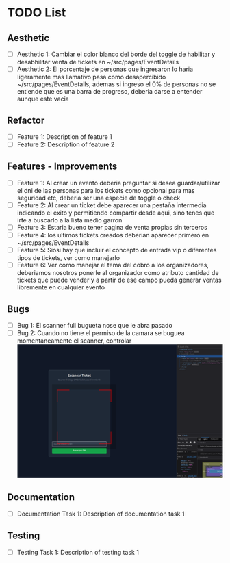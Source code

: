 # TODO List

## Aesthetic
- [ ] Aesthetic 1: Cambiar el color blanco del borde del toggle de habilitar y desabhilitar venta de tickets en ~/src/pages/EventDetails
- [ ] Aesthetic 2: El porcentaje de personas que ingresaron lo haria ligeramente mas llamativo pasa como desapercibido ~/src/pages/EventDetails, ademas si ingreso el 0% de personas no se entiende que es una barra de progreso, deberia darse a entender aunque este vacia

## Refactor
- [ ] Feature 1: Description of feature 1
- [ ] Feature 2: Description of feature 2

## Features - Improvements
- [ ] Feature 1: Al crear un evento deberia preguntar si desea guardar/utilizar el dni de las personas para los tickets como opcional para mas seguridad etc, deberia ser una especie de toggle o check
- [ ] Feature 2: Al crear un ticket debe aparecer una pestaña intermedia indicando el exito y permitiendo compartir desde aqui, sino tenes que irte a buscarlo a la lista medio garron
- [ ] Feature 3: Estaria bueno tener pagina de venta propias sin terceros
- [ ] Feature 4: los ultimos tickets creados deberian aparecer primero en ~/src/pages/EventDetails
- [ ] Feature 5: Siosi hay que incluir el concepto de entrada vip o diferentes tipos de tickets, ver como manejarlo
- [ ] Feature 6: Ver como manejar el tema del cobro a los organizadores, deberiamos nosotros ponerle al organizador como atributo cantidad de tickets que puede vender y a partir de ese campo pueda generar ventas libremente en cualquier evento

## Bugs
- [ ] Bug 1: El scanner full bugueta nose que le abra pasado
- [ ] Bug 2: Cuando no tiene el permiso de la camara se buguea momentaneamente el scanner, controlar ![alt text](image.png)

## Documentation
- [ ] Documentation Task 1: Description of documentation task 1

## Testing
- [ ] Testing Task 1: Description of testing task 1